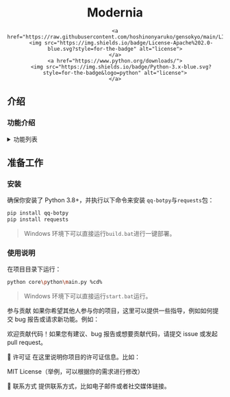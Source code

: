 <div align="center">

# Modernia

	<a href="https://raw.githubusercontent.com/hoshinonyaruko/gensokyo/main/LICENSE">
		<img src="https://img.shields.io/badge/License-Apache%202.0-blue.svg?style=for-the-badge" alt="license">
	</a>
	<a href="https://www.python.org/downloads/">
		<img src="https://img.shields.io/badge/Python-3.x-blue.svg?style=for-the-badge&logo=python" alt="license">
    </a>
</div>

##  介绍

### 功能介绍

<details>
<summary>功能列表</summary>

行尾括号内为插件Key，对应着配置文件config-plugin.yaml中各个插件的根配置项key
	
#### 基本功能
- [x] 签到与财富 (sc)

### 实用工具
- [x] 60s：每天60秒读懂世界

</details>

## 准备工作

### 安装

确保你安装了 Python 3.8+，并执行以下命令来安装 `qq-botpy`与`requests`包：

```bash
pip install qq-botpy
pip install requests
```

> Windows 环境下可以直接运行`build.bat`进行一键部署。

### 使用说明

在项目目录下运行：

```bash
python core\python\main.py %cd%
```

> Windows 环境下可以直接运行`start.bat`运行。

参与贡献
如果你希望其他人参与你的项目，这里可以提供一些指导，例如如何提交 bug 报告或请求新功能。例如：

欢迎贡献代码！如果您有建议、bug 报告或想要贡献代码，请提交 issue 或发起 pull request。

📝 许可证
在这里说明你项目的许可证信息。比如：

MIT License（举例，可以根据你的需求进行修改）

📧 联系方式
提供联系方式，比如电子邮件或者社交媒体链接。
